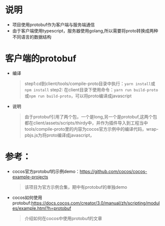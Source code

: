# 说明
* 项目使用protobuf作为客户端与服务端通信
* 由于客户端使用typescript，服务器使用golang,所以需要将proto转换成两种不同语言的数据结构

# 客户端的protobuf
* 编译
  > step1:cd到client/tools/compile-proto目录中执行：`yarn install`或`npm install`
  > step2: 在client目录下使用命令：`yarn run build-proto`或`npm run build-proto`，可以将proto编译成javascript
* 说明
  > 由于protobuf引用了两个包，一个是long,另一个是protobuf,这两个包都在client/assets/scripts/thirdy中，并作为插件导入到工程当中
  > tools/compile-proto里的内容为cocos官方示例中的编译代码，wrap-pbjs.js为将proto编译成javascript，

# 参考：
* cocos官方protobuf的示例demo：https://github.com/cocos/cocos-example-projects 
  >该项目为官方示例合集，期中有protobuf的单独demo
* cocos如何使用protobuf:https://docs.cocos.com/creator/3.0/manual/zh/scripting/modules/example.html?h=protobuf
  >介绍如何在cocos中使用protobuf的文章